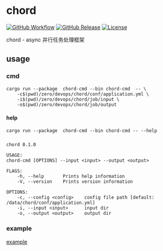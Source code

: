 # chord

[![GitHub Workflow](https://img.shields.io/github/workflow/status/bit-ranger/chord/docker-cargo)](https://github.com/bit-ranger/chord/actions)
[![GitHub Release](https://img.shields.io/github/v/release/bit-ranger/chord?include_prereleases)](https://github.com/bit-ranger/chord/releases/latest)
[![License](https://img.shields.io/github/license/bit-ranger/chord)](https://github.com/bit-ranger/chord/blob/master/LICENSE)

chord - async 并行任务处理框架



## usage

### cmd

    cargo run --package  chord-cmd --bin chord-cmd  -- \ 
        -c$(pwd)/zero/devops/chord/conf/application.yml \ 
        -i$(pwd)/zero/devops/chord/job/input \ 
        -o$(pwd)/zero/devops/chord/job/output


#### help
    cargo run --package  chord-cmd --bin chord-cmd -- --help

##### 

    chord 0.1.0

    USAGE:
    chord-cmd [OPTIONS] --input <input> --output <output>

    FLAGS:
        -h, --help       Prints help information
        -V, --version    Prints version information

    OPTIONS:
        -c, --config <config>    config file path [default: /data/chord/conf/application.yml]
        -i, --input <input>      input dir
        -o, --output <output>    output dir
    
### example
[example](https://github.com/bit-ranger/chord/tree/master/zero/devops/chord/job/input)